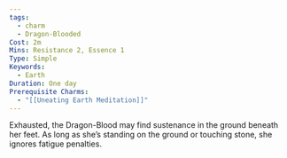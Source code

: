 ```yaml
---
tags:
  - charm
  - Dragon-Blooded
Cost: 2m
Mins: Resistance 2, Essence 1
Type: Simple
Keywords:
  - Earth
Duration: One day
Prerequisite Charms:
  - "[[Uneating Earth Meditation]]"
---
```

Exhausted, the Dragon-Blood may find sustenance in the ground beneath her feet. As long as she’s standing on the ground or touching stone, she ignores fatigue penalties.